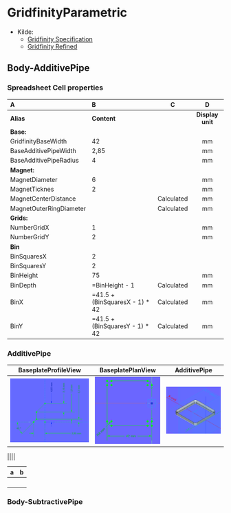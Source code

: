 # GridfinityParametric

* Kilde:
  * [Gridfinity Specification](https://www.printables.com/model/417152-gridfinity-specification)
  * [Gridfinity Refined](https://www.printables.com/model/413761-gridfinity-refined)

## Body-AdditivePipe

### Spreadsheet Cell properties

|A|B|C|D|
|:---|:---|:---:|:---:|
|**Alias**|**Content**||**Display unit**|
|**Base:**||||
|GridfinityBaseWidth|42||mm|
|BaseAdditivePipeWidth|2,85||mm|
|BaseAdditivePipeRadius|4||mm|
|**Magnet:**||||
|MagnetDiameter|6||mm|
|MagnetTicknes|2||mm|
|MagnetCenterDistance||Calculated|mm|
|MagnetOuterRingDiameter||Calculated|mm|
|**Grids:**||||
|NumberGridX|1||mm|
|NumberGridY|2||mm|
|**Bin**||||
|BinSquaresX|2|||
|BinSquaresY|2|||
|BinHeight|75||mm|
|BinDepth|=BinHeight - 1|Calculated|mm|
|BinX|=41.5 + (BinSquaresX - 1) * 42|Calculated|mm|
|BinY|=41.5 + (BinSquaresY - 1) * 42|Calculated|mm|

### AdditivePipe

|BaseplateProfileView|BaseplatePlanView|AdditivePipe|
|:---:|:---:|:---:|
|![BaseplateProfileView.png](./Images/Body-AdditivePipe/BaseplateProfileView.png)|![BaseplatePlanView.png](./Images/Body-AdditivePipe/BaseplatePlanView.png)|![](./Images/Body-AdditivePipe/AdditivePipe.png)|

|![]()|![]()|![]()|



|a|b|
|:---:|:---:|
|![]()|![]()|


### Body-SubtractivePipe